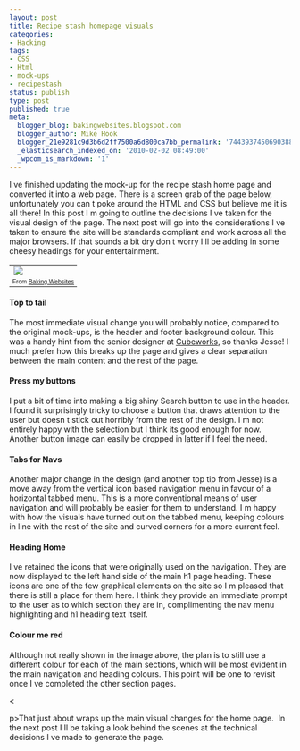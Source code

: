 ```yaml
---
layout: post
title: Recipe stash homepage visuals
categories:
- Hacking
tags:
- CSS
- Html
- mock-ups
- recipestash
status: publish
type: post
published: true
meta:
  blogger_blog: bakingwebsites.blogspot.com
  blogger_author: Mike Hook
  blogger_21e9281c9d3b6d2ff7500a6d800ca7bb_permalink: '7443937450690388193'
  _elasticsearch_indexed_on: '2010-02-02 08:49:00'
  _wpcom_is_markdown: '1'
---
```

I   ve finished updating the mock-up for the recipe stash home page and converted it into a web page. There is a screen grab of the page below, unfortunately you can   t poke around the HTML and CSS but believe me it is all there! In this post I   m going to outline the decisions I   ve taken for the visual design of the page. The next post will go into the considerations I   ve taken to ensure the site will be standards compliant and work across all the major browsers. If that sounds a bit dry don   t worry I   ll be adding in some cheesy headings for your entertainment.</p>

<table style="width:auto;"><tbody>     <tr>       <td><a href="http://picasaweb.google.com/lh/photo/8nH-_cfzbS3Wio7y4hrQQw?authkey=Gv1sRgCL7W-eqGn5fIcA&amp;feat=embedwebsite"><img src="http://lh6.ggpht.com/_5hQeqbPSrks/S2XR_Y8L0jI/AAAAAAAAAEE/xqw-y6LPaPo/s400/recipestash-home.jpg" /></a></td>     </tr>      <tr>       <td style="text-align:right;font-family:arial, sans-serif;font-size:11px;">From <a href="http://picasaweb.google.com/hook.mike/BakingWebsites?authkey=Gv1sRgCL7W-eqGn5fIcA&amp;feat=embedwebsite">Baking Websites</a></td>     </tr>   </tbody></table>

<h4>Top to tail</h4>

The most immediate visual change you will probably notice, compared to the original mock-ups, is the header and footer background colour. This was a handy hint from the senior designer at <a href="http://www.cubeworks.co.uk">Cubeworks</a>, so thanks Jesse! I much prefer how this breaks up the page and gives a clear separation between the main content and the rest of the page. 

<h4>Press my buttons</h4>

I put a bit of time into making a big shiny    Search    button to use in the header. I found it surprisingly tricky to choose a button that draws attention to the user but doesn   t stick out horribly from the rest of the design. I   m not entirely happy with the selection but I think its good enough for now. Another button image can easily be dropped in latter if I feel the need.&#160;&#160;&#160;&#160; 

<h4>Tabs for Navs</h4>

Another major change in the design (and another top tip from Jesse) is a move away from the vertical icon based navigation menu in favour of a horizontal tabbed menu. This is a more conventional means of user navigation and will probably be easier for them to understand. I   m happy with how the visuals have turned out on the tabbed menu, keeping colours in line with the rest of the site and curved corners for a more current feel.

<h4>Heading Home</h4>

I   ve retained the icons that were originally used on the navigation. They are now displayed to the left hand side of the main h1 page heading. These icons are one of the few graphical elements on the site so I   m pleased that there is still a place for them here. I think they provide an immediate prompt to the user as to which section they are in, complimenting the nav menu highlighting and h1 heading text itself.

<h4>Colour me red</h4>

Although not really shown in the image above, the plan is to still use a different colour for each of the main sections, which will be most evident in the main navigation and heading colours. This point will be one to revisit once I   ve completed the other section pages.

&lt;

p&gt;That just about wraps up the main visual changes for the home page.&#160; In the next post I   ll be taking a look behind the scenes at the technical decisions I   ve made to generate the page.
